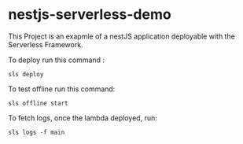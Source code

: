 # nestjs-serverless-demo

This Project is an exapmle of a nestJS application deployable with the Serverless Framework.

To deploy run this command :

```
sls deploy
```

To test offline run this command:

```
sls offline start
```

To fetch logs, once the lambda deployed, run:

```
sls logs -f main
```

